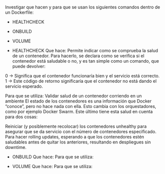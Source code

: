 
Investigar que hacen y para que se usan los siguientes comandos dentro de un Dockerfile:

* HEALTHCHECK
* ONBUILD
* VOLUME



* HEALTHCHECK
Que hace:
Permite indicar como se comprueba la salud de un contenedor. Para hacerlo, se declara como se verifica si el contenedor está saludable o no, y es tan simple como un comando, que puede devolver:

0 → Significa que el contenedor funcionaría bien y el servicio está correcto.
1 → Este código de retorno significaría que el contenedor no está dando el servicio esperado.

Para que se utiliza:
Validar salud de un contenedor corriendo en un ambiente
El estado de los contenedores es una información que Docker “conoce”, pero no hace nada con ella. Esto cambia con los orquestadores, como por ejemplo Docker Swarm. Este último tiene esta salud en cuenta para dos cosas:

Reiniciar (y posiblemente recolocar) los contenedores unhealthy para asegurar que se da servicio con el número de contenedores especificado.
Para hacer rolling updates, esperando a que los contenedores estén saludables antes de quitar los anteriores, resultando en despliegues sin downtime.


* ONBUILD
Que hace:
Para que se utiliza:



* VOLUME
Que hace:
Para que se utiliza:
